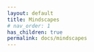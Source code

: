 ```yaml
---
layout: default
title: Mindscapes
# nav_order: 1
has_children: true
permalink: docs/mindscapes
---
```

